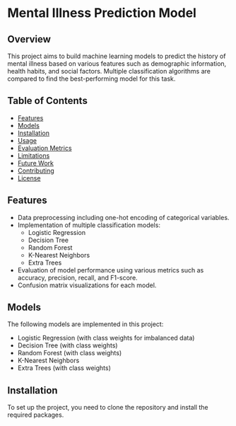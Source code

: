 # Mental Illness Prediction Model

## Overview
This project aims to build machine learning models to predict the history of mental illness based on various features such as demographic information, health habits, and social factors. Multiple classification algorithms are compared to find the best-performing model for this task.

## Table of Contents
- [Features](#features)
- [Models](#models)
- [Installation](#installation)
- [Usage](#usage)
- [Evaluation Metrics](#evaluation-metrics)
- [Limitations](#limitations)
- [Future Work](#future-work)
- [Contributing](#contributing)
- [License](#license)

## Features
- Data preprocessing including one-hot encoding of categorical variables.
- Implementation of multiple classification models:
  - Logistic Regression
  - Decision Tree
  - Random Forest
  - K-Nearest Neighbors
  - Extra Trees
- Evaluation of model performance using various metrics such as accuracy, precision, recall, and F1-score.
- Confusion matrix visualizations for each model.

## Models
The following models are implemented in this project:
- Logistic Regression (with class weights for imbalanced data)
- Decision Tree (with class weights)
- Random Forest (with class weights)
- K-Nearest Neighbors
- Extra Trees (with class weights)

## Installation
To set up the project, you need to clone the repository and install the required packages.
